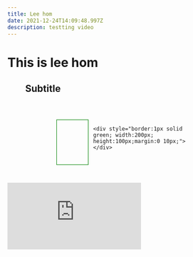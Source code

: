 ```yaml
---
title: Lee hom
date: 2021-12-24T14:09:48.997Z
description: testting video
---
```



<h1> This is lee hom </h1>

<div style="margin:0 40px;">

  <h2>Subtitle</h2>

  <div style="display:flex;padding:40px 60px;">

   <div style="border:1px solid green; width:200px; height:100px;margin:0 10px;"></div>

    <div style="border:1px solid green; width:200px; height:100px;margin:0 10px;"></div>

  </div>

</div>


<iframe style="margin: 0 auto;width: auto;height: auto;" width="250" height="250" src="https://www.youtube.com/embed/HTpOowZnBLg" title="YouTube video player" frameborder="0" allow="accelerometer; autoplay; clipboard-write; encrypted-media; gyroscope; picture-in-picture" allowfullscreen></iframe>